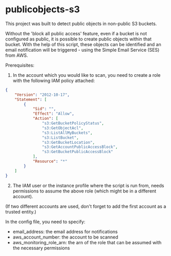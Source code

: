 # publicobjects-s3

This project was built to detect public objects in non-public S3 buckets. 

Without the 'block all public access' feature, even if a bucket is not configured as public, it is possible to create public objects within that bucket. With the help of this script, these objects can be identified and an email notification will be triggered - using the Simple Email Service (SES) from AWS.

Prerequisites:
1. In the account which you would like to scan, you need to create a role with the following IAM policy attached:
```json
{
    "Version": "2012-10-17",
    "Statement": [
        {
            "Sid": "",
            "Effect": "Allow",
            "Action": [
                "s3:GetBucketPolicyStatus",
                "s3:GetObjectAcl",
                "s3:ListAllMyBuckets",
                "s3:ListBucket",
                "s3:GetBucketLocation",
                "s3:GetAccountPublicAccessBlock",
                "s3:GetBucketPublicAccessBlock"
            ],
            "Resource": "*"
        }
    ]
}
```
2. The IAM user or the instance profile where the script is run from, needs permissions to assume the above role (which might be in a different account).

(If two different accounts are used, don't forget to add the first account as a trusted entity.)

In the config file, you need to specify:

- email_address: the email address for notifications
- aws_account_number: the account to be scanned
- aws_monitoring_role_arn: the arn of the role that can be assumed with the necessary permissions                                                                                                          
  
